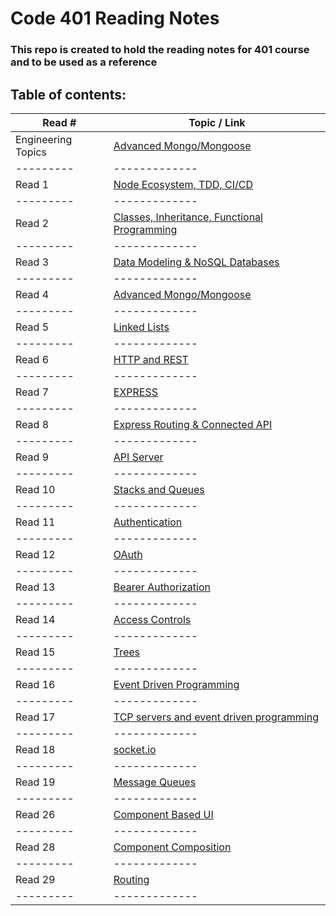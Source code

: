 # Code 401 Reading Notes

### This repo is created to hold the reading notes for 401 course and to be used as a reference

## Table of contents:

Read # | Topic / Link|
---------|-------------
Engineering Topics | [Advanced Mongo/Mongoose](https://hishamalnaji.github.io/reading-notes-401/Engineering-Topics)|
---------|-------------
Read 1 | [Node Ecosystem, TDD, CI/CD](https://hishamalnaji.github.io/reading-notes-401/read01)|
---------|-------------
Read 2 | [Classes, Inheritance, Functional Programming](https://hishamalnaji.github.io/reading-notes-401/read02)|
---------|-------------
Read 3 | [Data Modeling & NoSQL Databases](https://hishamalnaji.github.io/reading-notes-401/read03)|
---------|-------------
Read 4 | [Advanced Mongo/Mongoose](https://hishamalnaji.github.io/reading-notes-401/read04)|
---------|-------------
Read 5 | [Linked Lists](https://hishamalnaji.github.io/reading-notes-401/read05)|
---------|-------------
Read 6 | [HTTP and REST](https://hishamalnaji.github.io/reading-notes-401/read06)|
---------|-------------
Read 7 | [EXPRESS](https://hishamalnaji.github.io/reading-notes-401/read07)|
---------|-------------
Read 8 | [Express Routing & Connected API](https://hishamalnaji.github.io/reading-notes-401/read08)|
---------|-------------
Read 9 | [API Server](https://hishamalnaji.github.io/reading-notes-401/read09)|
---------|-------------
Read 10 | [Stacks and Queues](https://hishamalnaji.github.io/reading-notes-401/read10)|
---------|-------------
Read 11 | [Authentication](https://hishamalnaji.github.io/reading-notes-401/read11)|
---------|-------------
Read 12 | [OAuth](https://hishamalnaji.github.io/reading-notes-401/read12)|
---------|-------------
Read 13 | [Bearer Authorization](https://hishamalnaji.github.io/reading-notes-401/read13)|
---------|-------------
Read 14 | [Access Controls](https://hishamalnaji.github.io/reading-notes-401/read14)|
---------|-------------
Read 15 | [Trees](https://hishamalnaji.github.io/reading-notes-401/read15)|
---------|-------------
Read 16 | [Event Driven Programming](https://hishamalnaji.github.io/reading-notes-401/read16)|
---------|-------------
Read 17 | [TCP servers and event driven programming](https://hishamalnaji.github.io/reading-notes-401/read17)|
---------|-------------
Read 18 | [socket.io](https://hishamalnaji.github.io/reading-notes-401/read18)|
---------|-------------
Read 19 | [Message Queues](https://hishamalnaji.github.io/reading-notes-401/read19)|
---------|-------------
Read 26 | [Component Based UI](https://hishamalnaji.github.io/reading-notes-401/read26)|
---------|-------------
Read 28 | [Component Composition](https://hishamalnaji.github.io/reading-notes-401/read28)|
---------|-------------
Read 29 | [Routing](https://hishamalnaji.github.io/reading-notes-401/read29)|
---------|-------------